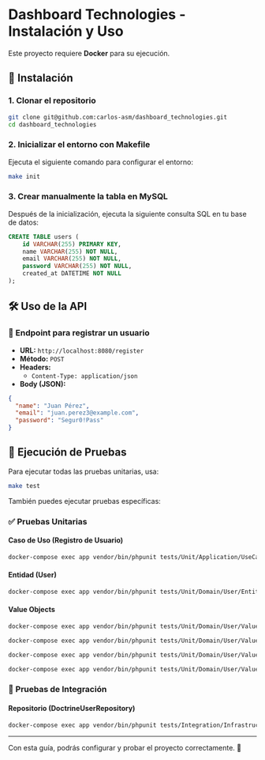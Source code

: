 # Dashboard Technologies - Instalación y Uso

Este proyecto requiere **Docker** para su ejecución.

## 🚀 Instalación

### 1. Clonar el repositorio
```bash
git clone git@github.com:carlos-asm/dashboard_technologies.git
cd dashboard_technologies
```

### 2. Inicializar el entorno con Makefile
Ejecuta el siguiente comando para configurar el entorno:
```bash
make init
```

### 3. Crear manualmente la tabla en MySQL
Después de la inicialización, ejecuta la siguiente consulta SQL en tu base de datos:
```sql
CREATE TABLE users (
    id VARCHAR(255) PRIMARY KEY,
    name VARCHAR(255) NOT NULL,
    email VARCHAR(255) NOT NULL,
    password VARCHAR(255) NOT NULL,
    created_at DATETIME NOT NULL
);
```

## 🛠 Uso de la API

### 📌 Endpoint para registrar un usuario
- **URL:** `http://localhost:8080/register`
- **Método:** `POST`
- **Headers:**
  - `Content-Type: application/json`
- **Body (JSON):**
```json
{
  "name": "Juan Pérez",
  "email": "juan.perez3@example.com",
  "password": "Segur0!Pass"
}
```

## 🧪 Ejecución de Pruebas
Para ejecutar todas las pruebas unitarias, usa:
```bash
make test
```

También puedes ejecutar pruebas específicas:

### ✅ Pruebas Unitarias
#### Caso de Uso (Registro de Usuario)
```bash
docker-compose exec app vendor/bin/phpunit tests/Unit/Application/UseCase/RegisterUserUseCaseTest.php
```

#### Entidad (User)
```bash
docker-compose exec app vendor/bin/phpunit tests/Unit/Domain/User/Entity/UserTest.php
```

#### Value Objects
```bash
docker-compose exec app vendor/bin/phpunit tests/Unit/Domain/User/ValueObject/EmailTest.php
```
```bash
docker-compose exec app vendor/bin/phpunit tests/Unit/Domain/User/ValueObject/NameTest.php
```
```bash
docker-compose exec app vendor/bin/phpunit tests/Unit/Domain/User/ValueObject/PasswordTest.php
```
```bash
docker-compose exec app vendor/bin/phpunit tests/Unit/Domain/User/ValueObject/UserIdTest.php
```

### 🔗 Pruebas de Integración
#### Repositorio (DoctrineUserRepository)
```bash
docker-compose exec app vendor/bin/phpunit tests/Integration/Infrastructure/Persistence/DoctrineUserRepositoryTest.php
```

---

Con esta guía, podrás configurar y probar el proyecto correctamente. 🚀

